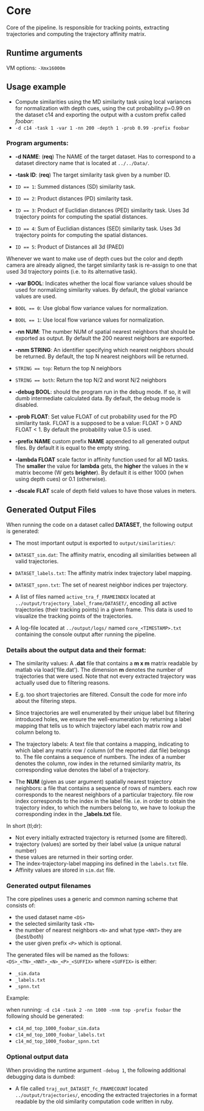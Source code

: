 # Core

Core of the pipeline. Is responsible for tracking points, extracting trajectories and computing the trajectory affinity matrix.

## Runtime arguments

VM options: `-Xmx16000m`

## Usage example

+ Compute similarities using the MD similarity task using local variances for normalization with depth cues, using the cut probability p=0.99 on the dataset c14 and exporting the output with a custom prefix called _foobar_:
 + `-d c14 -task 1 -var 1 -nn 200 -depth 1 -prob 0.99 -prefix foobar`

### Program arguments: 
+ **-d NAME**: (**req**) The NAME of the target dataset. Has to correspond to a dataset directory name that is located at `../../Data/`.

+ **-task ID**: (**req**) The target similarity task given by a number ID.
 + `ID == 1`: Summed distances (SD) similarity task.
 + `ID == 2`: Product distances (PD) similarity task.
 + `ID == 3`: Product of Euclidian distances (PED) similarity task. Uses 3d trajectory points for computing the spatial distances.
 + `ID == 4`: Sum of Euclidian distances (SED) similarity task. Uses 3d trajectory points for computing the spatial distances.
 + `ID == 5`: Product of Distances all 3d (PAED)
 
Whenever we want to make use of depth cues but the color and depth camera are already aligned, 
the target similarity task is re-assign to one that used 3d trajectory points (i.e. to its alternative task).
 
+ **-var BOOL**: Indicates whether the local flow variance values should be used for normalizing similarity values. By default, the global variance values are used.
 + `BOOL == 0`: Use global flow variance values for normalization.
 + `BOOL == 1`: Use local flow variance values for normalization.
 
+ **-nn NUM**: The number NUM of spatial nearest neighbors that should be exported as output. By default the 200 nearest neighbors are exported.

+ **-nnm STRING**: An identifier specifying which nearest neighbors should be returned. By default, the top N nearest neighbors will be returned.
 + `STRING == top`: Return the top N neighbors
 + `STRING == both`: Return the top N/2 and worst N/2 neighbors

+ **-debug BOOL**:  should the program run in the debug mode. If so, it will dumb intermediate calculated data. By default, the debug mode is disabled.

+ **-prob FLOAT**: Set value FLOAT of cut probability used for the PD similarity task. FLOAT is a supposed to be a value: FLOAT > 0 AND FLOAT < 1. By default the probability value 0.5 is used.

+ **-prefix NAME** custom prefix **NAME** appended to all generated output files. By default it is equal to the empty string.

+ **-lambda FLOAT** scale factor in affinity function used for all MD tasks. 
The **smaller** the value for **lambda** gets, the **higher** the values in the `W` matrix become (W gets **brighter**). 
By default it is either 1000 (when using depth cues) or 0.1 (otherwise).

+ **-dscale FLAT** scale of depth field values to have those values in meters.

## Generated Output Files

When running the code on a dataset called **DATASET**, the following output is generated:

+ The most important output is exported to `output/similarities/`:
 + `DATASET_sim.dat`: The affinity matrix, encoding all similarities between all valid trajectories.
 + `DATASET_labels.txt`: The affinity matrix index trajectory label mapping.
 + `DATASET_spnn.txt`: The set of nearest neighbor indices per trajectory.
 
+ A list of files named `active_tra_f_FRAMEINDEX` located at `../output/trajectory_label_frame/DATASET/`, encoding all active trajectories (their tracking points) in a given frame. This data is used to visualize the tracking points of the trajectories.

+ A log-file located at `../output/logs/` named `core_<TIMESTAMP>.txt` containing the console output after running the pipeline. 
 
### Details about the output data and their format:
 
 + The similarity values: A **.dat** file that contains a **m x m** matrix readable by matlab via load('file.dat'). 
 The dimension **m** denotes the number of trajectories that were used. 
 Note that not every extracted trajectory was actually used due to filtering reasons. 
  + E.g. too short trajectories are filtered. Consult the code for more info about the filtering steps. 
  + Since trajectories are well enumerated by their unique label but filtering introduced holes, 
 we ensure the well-enumeration by returning a label mapping that tells us to which trajectory 
 label each matrix row and column belong to. 
 
 + The trajectory labels: A text file that contains a mapping, indicating to which label any matrix row / column 
 (of the reported .dat file) belongs to. The file contains a sequence of numbers. 
 The index of a number denotes the column, row index in the returned similarity matrix, 
 its corresponding value denotes the label of a trajectory.
 
 + The **NUM** (given as user argument) spatially nearest trajectory neighbors: a file that contains a sequence of rows of numbers. 
 each row corresponds to the nearest neighbors of a particular trajectory. 
 file row index corresponds to the index in the label file. i.e. in order to obtain the trajectory index, 
 to which the numbers belong to, we have to lookup the corresponding index in the **_labels.txt** file. 
 
 In short (tl;dr):
 
 + Not every initially extracted trajectory is returned (some are filtered).
 + trajectory (values) are sorted by their label value (a unique natural number)
 + these values are returned in their sorting order.
 + The index-trajectory-label mapping ins defined in the `labels.txt` file.
 + Affinity values are stored in `sim.dat` file.
 
### Generated output filenames

The core pipelines uses a generic and common naming scheme that consists of:

+ the used dataset name `<DS>`
+ the selected similarity task `<TN>`
+ the number of nearest neighbors `<N>` and what type `<NNT>` they are (_best/both_)
+ the user given prefix `<P>` which is optional.

The generated files will be named as the follows: `<DS>_<TN>_<NNT>_<N>_<P>_<SUFFIX>`
where `<SUFFIX>` is either:

+ `_sim.data`
+ `_labels.txt`
+ `_spnn.txt`

Example: 

when running: `-d c14 -task 2 -nn 1000 -nnm top -prefix foobar` the following should be generated: 

+ `c14_md_top_1000_foobar_sim.data`
+ `c14_md_top_1000_foobar_labels.txt`
+ `c14_md_top_1000_foobar_spnn.txt`


### Optional output data

When providing the runtime argument `-debug 1`, the following additional debugging data is dumbed:

+ A file called `traj_out_DATASET_fc_FRAMECOUNT` located `../output/trajectories/`, encoding the extracted trajectories in a format readable by the old similarity computation code written in ruby.
